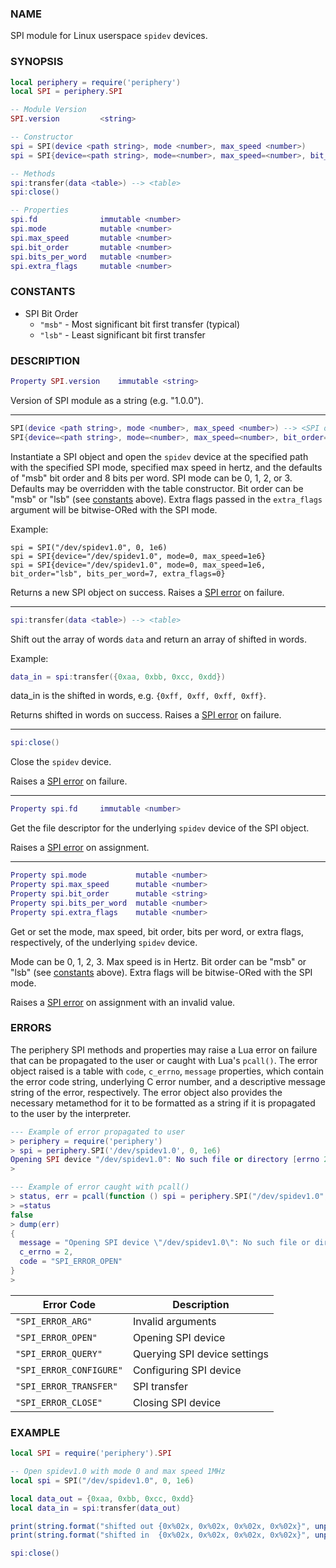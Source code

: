### NAME

SPI module for Linux userspace `spidev` devices.

### SYNOPSIS

``` lua
local periphery = require('periphery')
local SPI = periphery.SPI

-- Module Version
SPI.version         <string>

-- Constructor
spi = SPI(device <path string>, mode <number>, max_speed <number>)
spi = SPI{device=<path string>, mode=<number>, max_speed=<number>, bit_order="msb", bits_per_word=8, extra_flags=0}

-- Methods
spi:transfer(data <table>) --> <table>
spi:close()

-- Properties
spi.fd              immutable <number>
spi.mode            mutable <number>
spi.max_speed       mutable <number>
spi.bit_order       mutable <number>
spi.bits_per_word   mutable <number>
spi.extra_flags     mutable <number>
```

### CONSTANTS

* SPI Bit Order
    * `"msb"` - Most significant bit first transfer (typical)
    * `"lsb"` - Least significant bit first transfer

### DESCRIPTION

``` lua
Property SPI.version    immutable <string>
```
Version of SPI module as a string (e.g. "1.0.0").

--------------------------------------------------------------------------------

``` lua
SPI(device <path string>, mode <number>, max_speed <number>) --> <SPI object>
SPI{device=<path string>, mode=<number>, max_speed=<number>, bit_order="msb", bits_per_word=8, extra_flags=0} --> <SPI object>
```
Instantiate a SPI object and open the `spidev` device at the specified path with the specified SPI mode, specified max speed in hertz, and the defaults of "msb" bit order and 8 bits per word. SPI mode can be 0, 1, 2, or 3. Defaults may be overridden with the table constructor. Bit order can be "msb" or "lsb" (see [constants](#constants) above). Extra flags passed in the `extra_flags` argument will be bitwise-ORed with the SPI mode.

Example:
```
spi = SPI("/dev/spidev1.0", 0, 1e6)
spi = SPI{device="/dev/spidev1.0", mode=0, max_speed=1e6}
spi = SPI{device="/dev/spidev1.0", mode=0, max_speed=1e6, bit_order="lsb", bits_per_word=7, extra_flags=0}
```

Returns a new SPI object on success. Raises a [SPI error](#errors) on failure.

--------------------------------------------------------------------------------

``` lua
spi:transfer(data <table>) --> <table>
```
Shift out the array of words `data` and return an array of shifted in words.

Example:
``` lua
data_in = spi:transfer({0xaa, 0xbb, 0xcc, 0xdd})
```
data_in is the shifted in words, e.g. `{0xff, 0xff, 0xff, 0xff}`.

Returns shifted in words on success. Raises a [SPI error](#errors) on failure.

--------------------------------------------------------------------------------

``` lua
spi:close()
```
Close the `spidev` device.

Raises a [SPI error](#errors) on failure.

--------------------------------------------------------------------------------

``` lua
Property spi.fd     immutable <number>
```
Get the file descriptor for the underlying `spidev` device of the SPI object.

Raises a [SPI error](#errors) on assignment.

--------------------------------------------------------------------------------

``` lua
Property spi.mode           mutable <number>
Property spi.max_speed      mutable <number>
Property spi.bit_order      mutable <string>
Property spi.bits_per_word  mutable <number>
Property spi.extra_flags    mutable <number>
```
Get or set the mode, max speed, bit order, bits per word, or extra flags, respectively, of the underlying `spidev` device.

Mode can be 0, 1, 2, 3. Max speed is in Hertz. Bit order can be "msb" or "lsb" (see [constants](#constants) above). Extra flags will be bitwise-ORed with the SPI mode.

Raises a [SPI error](#errors) on assignment with an invalid value.

### ERRORS

The periphery SPI methods and properties may raise a Lua error on failure that can be propagated to the user or caught with Lua's `pcall()`. The error object raised is a table with `code`, `c_errno`, `message` properties, which contain the error code string, underlying C error number, and a descriptive message string of the error, respectively. The error object also provides the necessary metamethod for it to be formatted as a string if it is propagated to the user by the interpreter.

``` lua
--- Example of error propagated to user
> periphery = require('periphery')
> spi = periphery.SPI('/dev/spidev1.0', 0, 1e6)
Opening SPI device "/dev/spidev1.0": No such file or directory [errno 2]
> 

--- Example of error caught with pcall()
> status, err = pcall(function () spi = periphery.SPI("/dev/spidev1.0", 0, 1e6) end)
> =status
false
> dump(err)
{
  message = "Opening SPI device \"/dev/spidev1.0\": No such file or directory [errno 2]",
  c_errno = 2,
  code = "SPI_ERROR_OPEN"
}
> 
```

| Error Code              | Description                   |
|-------------------------|-------------------------------|
| `"SPI_ERROR_ARG"`       | Invalid arguments             |
| `"SPI_ERROR_OPEN"`      | Opening SPI device            |
| `"SPI_ERROR_QUERY"`     | Querying SPI device settings  |
| `"SPI_ERROR_CONFIGURE"` | Configuring SPI device        |
| `"SPI_ERROR_TRANSFER"`  | SPI transfer                  |
| `"SPI_ERROR_CLOSE"`     | Closing SPI device            |

### EXAMPLE

``` lua
local SPI = require('periphery').SPI

-- Open spidev1.0 with mode 0 and max speed 1MHz
local spi = SPI("/dev/spidev1.0", 0, 1e6)

local data_out = {0xaa, 0xbb, 0xcc, 0xdd}
local data_in = spi:transfer(data_out)

print(string.format("shifted out {0x%02x, 0x%02x, 0x%02x, 0x%02x}", unpack(data_out)))
print(string.format("shifted in  {0x%02x, 0x%02x, 0x%02x, 0x%02x}", unpack(data_in)))

spi:close()
```

